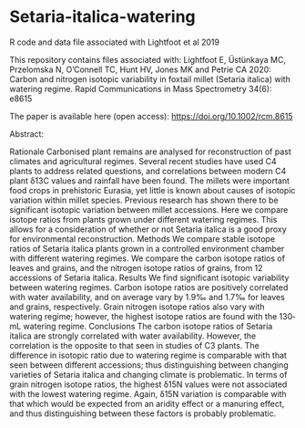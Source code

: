 # Setaria-italica-watering
R code and data file associated with Lightfoot et al 2019

This repository contains files associated with:
Lightfoot E, Üstünkaya MC, Przelomska N, O’Connell TC, Hunt HV, Jones MK and Petrie CA 2020: Carbon and nitrogen isotopic variability in foxtail millet (Setaria italica) with watering regime. Rapid Communications in Mass Spectrometry 34(6): e8615

The paper is available here (open access): https://doi.org/10.1002/rcm.8615

Abstract:

Rationale
Carbonised plant remains are analysed for reconstruction of past climates and agricultural regimes. Several recent studies have used C4 plants to address related questions, and correlations between modern C4 plant δ13C values and rainfall have been found. The millets were important food crops in prehistoric Eurasia, yet little is known about causes of isotopic variation within millet species. Previous research has shown there to be significant isotopic variation between millet accessions. Here we compare isotope ratios from plants grown under different watering regimes. This allows for a consideration of whether or not Setaria italica is a good proxy for environmental reconstruction.
Methods
We compare stable isotope ratios of Setaria italica plants grown in a controlled environment chamber with different watering regimes. We compare the carbon isotope ratios of leaves and grains, and the nitrogen isotope ratios of grains, from 12 accessions of Setaria italica.
Results
We find significant isotopic variability between watering regimes. Carbon isotope ratios are positively correlated with water availability, and on average vary by 1.9‰ and 1.7‰ for leaves and grains, respectively. Grain nitrogen isotope ratios also vary with watering regime; however, the highest isotope ratios are found with the 130‐mL watering regime.
Conclusions
The carbon isotope ratios of Setaria italica are strongly correlated with water availability. However, the correlation is the opposite to that seen in studies of C3 plants. The difference in isotopic ratio due to watering regime is comparable with that seen between different accessions; thus distinguishing between changing varieties of Setaria italica and changing climate is problematic. In terms of grain nitrogen isotope ratios, the highest δ15N values were not associated with the lowest watering regime. Again, δ15N variation is comparable with that which would be expected from an aridity effect or a manuring effect, and thus distinguishing between these factors is probably problematic.
